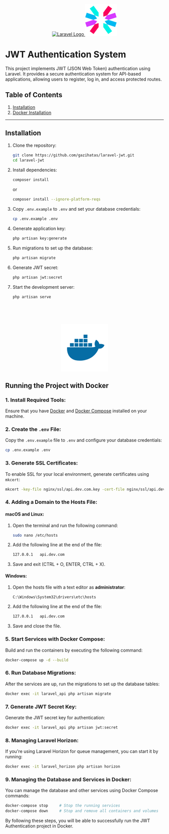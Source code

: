 <p align="center">
    <a href="https://laravel.com" target="_blank">
        <img src="https://raw.githubusercontent.com/laravel/art/master/logo-lockup/5%20SVG/2%20CMYK/1%20Full%20Color/laravel-logolockup-cmyk-red.svg" width="400" alt="Laravel Logo">
    </a>
    <a href="https://jwt.io/" target="_blank">
        <img src="img_2.png" alt="JWT" />
    </a>
</p>



# JWT Authentication System

This project implements JWT (JSON Web Token) authentication using Laravel. It provides a secure authentication system for API-based applications, allowing users to register, log in, and access protected routes.

## Table of Contents
1. [Installation](#installation)
2. [Docker Installation](#running-the-project-with-docker)

---

## Installation

1. Clone the repository:
    ```bash
    git clone https://github.com/gazihatas/laravel-jwt.git
    cd laravel-jwt
    ```

2. Install dependencies:
    ```bash
    composer install
    ```
    or
    ```bash
    composer install --ignore-platform-reqs
    ```

3. Copy `.env.example` to `.env` and set your database credentials:
    ```bash
    cp .env.example .env
    ```

4. Generate application key:
    ```bash
    php artisan key:generate
    ```

5. Run migrations to set up the database:
    ```bash
    php artisan migrate
    ```
   
6. Generate JWT secret:
    ```bash
    php artisan jwt:secret
    ```

7. Start the development server:
    ```bash
    php artisan serve
    ```
<br>
<br>
<br>

<p align="center">
    <img src="img.png" alt="img.png" />
</p>

## Running the Project with Docker

### 1. Install Required Tools:
Ensure that you have [Docker](https://www.docker.com/) and [Docker Compose](https://docs.docker.com/compose/install/) installed on your machine.

### 2. Create the `.env` File:
Copy the `.env.example` file to `.env` and configure your database credentials:
   ```bash
   cp .env.example .env
   ```

### 3. Generate SSL Certificates:
To enable SSL for your local environment, generate certificates using `mkcert`:
   ```bash
   mkcert -key-file nginx/ssl/api.dev.com.key -cert-file nginx/ssl/api.dev.com.crt api.dev.com 
   ```

### 4. Adding a Domain to the Hosts File:

#### macOS and Linux:
1. Open the terminal and run the following command:
   ```bash
   sudo nano /etc/hosts
   ```   
2. Add the following line at the end of the file:
   ```bash
   127.0.0.1   api.dev.com
   ```
3. Save and exit (CTRL + O, ENTER, CTRL + X).

#### Windows:
1. Open the hosts file with a text editor as **administrator**:
   ```bash
   C:\Windows\System32\drivers\etc\hosts
   ```
2. Add the following line at the end of the file:
   ```bash
   127.0.0.1   api.dev.com
   ```
3. Save and close the file.
### 5. Start Services with Docker Compose:
Build and run the containers by executing the following command:
   ```bash
   docker-compose up -d --build
   ```

### 6. Run Database Migrations:
After the services are up, run the migrations to set up the database tables:
   ```bash
   docker exec -it laravel_api php artisan migrate
   ```

### 7. Generate JWT Secret Key:
Generate the JWT secret key for authentication:
   ```bash
   docker exec -it laravel_api php artisan jwt:secret
   ```

### 8. Managing Laravel Horizon:
If you're using Laravel Horizon for queue management, you can start it by running:
   ```bash
   docker exec -it laravel_horizon php artisan horizon
   ```

### 9. Managing the Database and Services in Docker:
You can manage the database and other services using Docker Compose commands:
   ```bash
   docker-compose stop     # Stop the running services
   docker-compose down     # Stop and remove all containers and volumes
   ```

By following these steps, you will be able to successfully run the JWT Authentication project in Docker.
